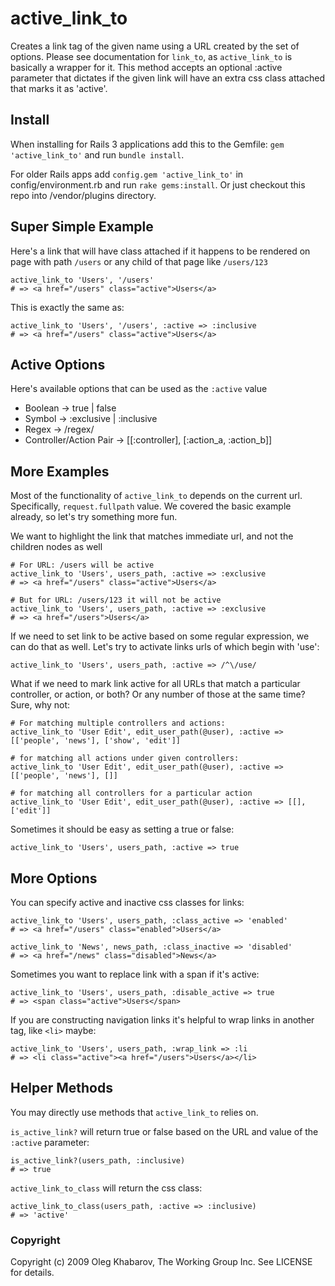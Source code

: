 active\_link\_to
================

Creates a link tag of the given name using a URL created by the set of options. Please see documentation for `link_to`, as `active_link_to` is basically a wrapper for it. This method accepts an optional :active parameter that dictates if the given link will have an extra css class attached that marks it as 'active'.

## Install

When installing for Rails 3 applications add this to the Gemfile: `gem 'active_link_to'` and run `bundle install`.

For older Rails apps add `config.gem 'active_link_to'` in config/environment.rb and run `rake gems:install`. Or just checkout this repo into /vendor/plugins directory.

## Super Simple Example
Here's a link that will have class attached if it happens to be rendered 
on page with path `/users` or any child of that page like `/users/123`

    active_link_to 'Users', '/users'
    # => <a href="/users" class="active">Users</a>

This is exactly the same as:

    active_link_to 'Users', '/users', :active => :inclusive
    # => <a href="/users" class="active">Users</a>

## Active Options
Here's available options that can be used as the `:active` value

* Boolean                 -> true | false
* Symbol                  -> :exclusive | :inclusive
* Regex                   -> /regex/
* Controller/Action Pair  -> [[:controller], [:action\_a, :action\_b]]

## More Examples
Most of the functionality of `active_link_to` depends on the current
url. Specifically, `request.fullpath` value. We covered the basic example
already, so let's try something more fun.

We want to highlight the link that matches immediate url, and not the children
nodes as well
    
    # For URL: /users will be active
    active_link_to 'Users', users_path, :active => :exclusive
    # => <a href="/users" class="active">Users</a>
    
    # But for URL: /users/123 it will not be active
    active_link_to 'Users', users_path, :active => :exclusive
    # => <a href="/users">Users</a>
    
If we need to set link to be active based on some regular expression, we can do
that as well. Let's try to activate links urls of which begin with 'use':
    
    active_link_to 'Users', users_path, :active => /^\/use/
    
What if we need to mark link active for all URLs that match a particular controller,
or action, or both? Or any number of those at the same time? Sure, why not:
    
    # For matching multiple controllers and actions:
    active_link_to 'User Edit', edit_user_path(@user), :active => [['people', 'news'], ['show', 'edit']]
    
    # for matching all actions under given controllers:
    active_link_to 'User Edit', edit_user_path(@user), :active => [['people', 'news'], []]
    
    # for matching all controllers for a particular action
    active_link_to 'User Edit', edit_user_path(@user), :active => [[], ['edit']]
    
Sometimes it should be easy as setting a true or false:
    
    active_link_to 'Users', users_path, :active => true
    
## More Options
You can specify active and inactive css classes for links:
    
    active_link_to 'Users', users_path, :class_active => 'enabled'
    # => <a href="/users" class="enabled">Users</a>
    
    active_link_to 'News', news_path, :class_inactive => 'disabled'
    # => <a href="/news" class="disabled">News</a>
    
Sometimes you want to replace link with a span if it's active:
    
    active_link_to 'Users', users_path, :disable_active => true
    # => <span class="active">Users</span>
    
If you are constructing navigation links it's helpful to wrap links in another tag, like `<li>` maybe:
    
    active_link_to 'Users', users_path, :wrap_link => :li
    # => <li class="active"><a href="/users">Users</a></li>
    
## Helper Methods
You may directly use methods that `active_link_to` relies on. 

`is_active_link?` will return true or false based on the URL and value of the `:active` parameter:
    
    is_active_link?(users_path, :inclusive)
    # => true
    
`active_link_to_class` will return the css class:
    
    active_link_to_class(users_path, :active => :inclusive)
    # => 'active'

### Copyright

Copyright (c) 2009 Oleg Khabarov, The Working Group Inc. See LICENSE for details.
